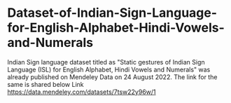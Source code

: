 # Dataset-of-Indian-Sign-Language-for-English-Alphabet-Hindi-Vowels-and-Numerals
Indian Sign language dataset titled as "Static gestures of Indian Sign Language (ISL) for English Alphabet, Hindi Vowels and Numerals" was already published on Mendeley Data on 24 August 2022. The link for the same is shared below
Link      https://data.mendeley.com/datasets/7tsw22y96w/1
